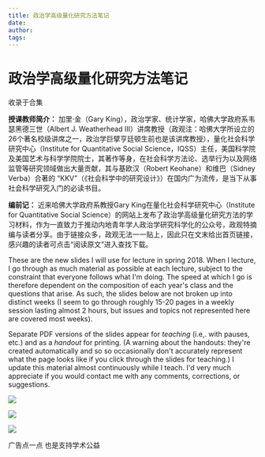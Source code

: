 ```yaml
---
title: 政治学高级量化研究方法笔记
date: 
author: 
tags: 
---
```

# 政治学高级量化研究方法笔记


收录于合集

**授课教师简介：** 加里·金（Gary King），政治学家、统计学家，哈佛大学政府系韦瑟黑德三世（Albert J. Weatherhead
III）讲席教授（政观注：哈佛大学所设立的26个著名校级讲席之一，政治学巨擘亨廷顿生前也是该讲席教授），量化社会科学研究中心（Institute for
Quantitative Social
Science，IQSS）主任，美国科学院及美国艺术与科学学院院士，其著作等身，在社会科学方法论、选举行为以及网络监管等研究领域做出大量贡献，其与基欧汉（Robert
Keohane）和维巴（Sidney Verba）合著的 “KKV”（《社会科学中的研究设计》）在国内广为流传，是当下从事社会科学研究入门的必读书目。

  

  

  

 **编前记：** 近来哈佛大学政府系教授Gary King在量化社会科学研究中心（Institute for Quantitative Social
Science）的网站上发布了政治学高级量化研究方法的学习材料，作为一直致力于推动内地青年学人政治学研究科学化的公众号，政观特摘编与读者分享。由于链接众多，政观无法一一贴上，因此只在文末给出首页链接，感兴趣的读者可点击“阅读原文”进入查找下载。

  

These are the new slides I will use for lecture in spring 2018. When I
lecture, I go through as much material as possible at each lecture, subject to
the constraint that everyone follows what I'm doing. The speed at which I go
is therefore dependent on the composition of each year's class and the
questions that arise. As such, the slides below are not broken up into
distinct weeks (I seem to go through roughly 15-20 pages in a weekly session
lasting almost 2 hours, but issues and topics not represented here are covered
most weeks).  

  

Separate PDF versions of the slides appear for _teaching_ (i.e,. with pauses,
etc.) and as a _handout_ for printing. (A warning about the handouts: they're
created automatically and so so occasionally don't accurately represent what
the page looks like if you click through the slides for teaching.) I update
this material almost continuously while I teach. I'd very much appreciate if
you would contact me with any comments, corrections, or suggestions.

  

![](/images/563/2.png)  

  

![](/images/563/3.png)

  

  

![](/images/563/4.png)

  

广告点一点 也是支持学术公益

  

  

